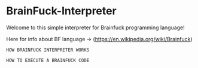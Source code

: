# BrainFuck-Interpreter

Welcome to this simple interpreter for Brainfuck programming language!

Here for info about BF language -> (https://en.wikipedia.org/wiki/Brainfuck)
~~~~~~~~~~~~~~~~~~~~~~~~~~~~~~~~~~~~~~~~~~~~~~~~~~~~~~~~~~~~~~~~~~~~~~~~~~~~~~~~~~~~~~~~~
HOW BRAINFUCK INTERPRETER WORKS

~~~~~~~~~~~~~~~~~~~~~~~~~~~~~~~~~~~~~~~~~~~~~~~~~~~~~~~~~~~~~~~~~~~~~~~~~~~~~~~~~~~~~~~~~~
~~~~~~~~~~~~~~~~~~~~~~~~~~~~~~~~~~~~~~~~~~~~~~~~~~~~~~~~~~~~~~~~~~~~~~~~~~~~~~~~~~~~~~~~~
HOW TO EXECUTE A BRAINFUCK CODE

~~~~~~~~~~~~~~~~~~~~~~~~~~~~~~~~~~~~~~~~~~~~~~~~~~~~~~~~~~~~~~~~~~~~~~~~~~~~~~~~~~~~~~~~~~

